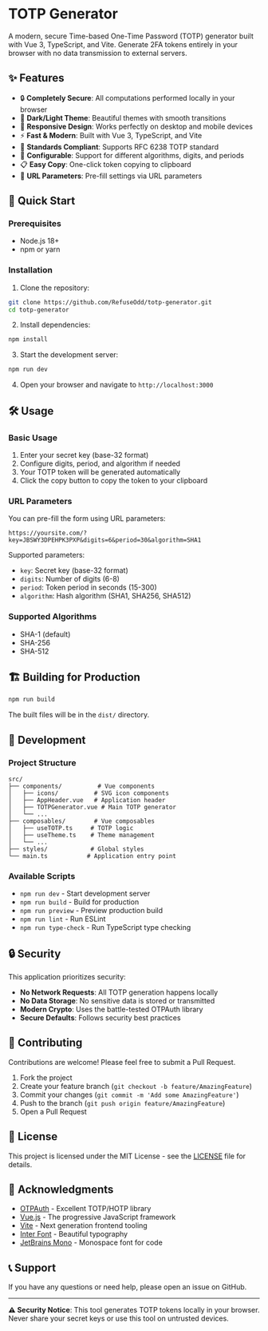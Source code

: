 # TOTP Generator

A modern, secure Time-based One-Time Password (TOTP) generator built with Vue 3, TypeScript, and Vite. Generate 2FA tokens entirely in your browser with no data transmission to external servers.


## ✨ Features

- 🔒 **Completely Secure**: All computations performed locally in your browser
- 🌙 **Dark/Light Theme**: Beautiful themes with smooth transitions
- 📱 **Responsive Design**: Works perfectly on desktop and mobile devices
- ⚡ **Fast & Modern**: Built with Vue 3, TypeScript, and Vite
- 🎯 **Standards Compliant**: Supports RFC 6238 TOTP standard
- 🔧 **Configurable**: Support for different algorithms, digits, and periods
- 📋 **Easy Copy**: One-click token copying to clipboard
- 🔗 **URL Parameters**: Pre-fill settings via URL parameters

## 🚀 Quick Start

### Prerequisites

- Node.js 18+ 
- npm or yarn

### Installation

1. Clone the repository:
```bash
git clone https://github.com/RefuseOdd/totp-generator.git
cd totp-generator
```

2. Install dependencies:
```bash
npm install
```

3. Start the development server:
```bash
npm run dev
```

4. Open your browser and navigate to `http://localhost:3000`

## 🛠️ Usage

### Basic Usage

1. Enter your secret key (base-32 format)
2. Configure digits, period, and algorithm if needed
3. Your TOTP token will be generated automatically
4. Click the copy button to copy the token to your clipboard

### URL Parameters

You can pre-fill the form using URL parameters:

```
https://yoursite.com/?key=JBSWY3DPEHPK3PXP&digits=6&period=30&algorithm=SHA1
```

Supported parameters:
- `key`: Secret key (base-32 format)
- `digits`: Number of digits (6-8)
- `period`: Token period in seconds (15-300)
- `algorithm`: Hash algorithm (SHA1, SHA256, SHA512)

### Supported Algorithms

- SHA-1 (default)
- SHA-256
- SHA-512

## 🏗️ Building for Production

```bash
npm run build
```

The built files will be in the `dist/` directory.

## 🧪 Development

### Project Structure

```
src/
├── components/          # Vue components
│   ├── icons/          # SVG icon components
│   ├── AppHeader.vue   # Application header
│   ├── TOTPGenerator.vue # Main TOTP generator
│   └── ...
├── composables/        # Vue composables
│   ├── useTOTP.ts     # TOTP logic
│   ├── useTheme.ts    # Theme management
│   └── ...
├── styles/            # Global styles
└── main.ts           # Application entry point
```

### Available Scripts

- `npm run dev` - Start development server
- `npm run build` - Build for production
- `npm run preview` - Preview production build
- `npm run lint` - Run ESLint
- `npm run type-check` - Run TypeScript type checking

## 🔒 Security

This application prioritizes security:

- **No Network Requests**: All TOTP generation happens locally
- **No Data Storage**: No sensitive data is stored or transmitted
- **Modern Crypto**: Uses the battle-tested OTPAuth library
- **Secure Defaults**: Follows security best practices

## 🤝 Contributing

Contributions are welcome! Please feel free to submit a Pull Request.

1. Fork the project
2. Create your feature branch (`git checkout -b feature/AmazingFeature`)
3. Commit your changes (`git commit -m 'Add some AmazingFeature'`)
4. Push to the branch (`git push origin feature/AmazingFeature`)
5. Open a Pull Request

## 📄 License

This project is licensed under the MIT License - see the [LICENSE](LICENSE) file for details.

## 🙏 Acknowledgments

- [OTPAuth](https://github.com/hectorm/otpauth) - Excellent TOTP/HOTP library
- [Vue.js](https://vuejs.org/) - The progressive JavaScript framework
- [Vite](https://vitejs.dev/) - Next generation frontend tooling
- [Inter Font](https://rsms.me/inter/) - Beautiful typography
- [JetBrains Mono](https://www.jetbrains.com/mono/) - Monospace font for code

## 📞 Support

If you have any questions or need help, please open an issue on GitHub.

---

**⚠️ Security Notice**: This tool generates TOTP tokens locally in your browser. Never share your secret keys or use this tool on untrusted devices.